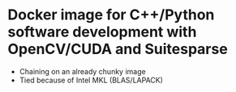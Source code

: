 # Docker image for C++/Python software development with OpenCV/CUDA and Suitesparse

* Chaining on an already chunky image
* Tied because of Intel MKL (BLAS/LAPACK)
